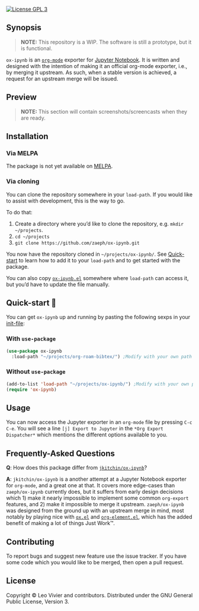 [![License GPL 3][badge-license]](http://www.gnu.org/licenses/gpl-3.0.txt)

Synopsis
---------------

> **NOTE:** This repository is a WIP.  The software is still
> a prototype, but it is functional.

`ox-ipynb` is an [`org-mode`](https://orgmode.org/) exporter for
[Jupyter Notebook](https://jupyter.org/).  It is written and designed
with the intention of making it an official org-mode exporter, i.e., by
merging it upstream.  As such, when a stable version is achieved,
a request for an upstream merge will be issued.

Preview
---------------

> **NOTE:** This section will contain screenshots/screencasts when they
> are ready.

Installation
---------------

### Via MELPA

The package is not yet available on
[MELPA](https://github.com/melpa/melpa).

### Via cloning

You can clone the repository somewhere in your `load-path`.  If you
would like to assist with development, this is the way to go.

To do that:
1. Create a directory where you’d like to clone the repository,
   e.g. `mkdir ~/projects`.
2. `cd ~/projects`
3. `git clone https://github.com/zaeph/ox-ipynb.git`

You now have the repository cloned in `~/projects/ox-ipynb/`.
See [Quick-start](#quick-start-) to learn how to add it to your
`load-path` and to get started with the package.

You can also copy
[`ox-ipynb.el`](https://github.com/zaeph/ox-ipynb/blob/master/ox-ipynb.el)
somewhere where `load-path` can access it, but you’d have to update the
file manually.

Quick-start 🚀
---------------

You can get `ox-ipynb` up and running by pasting the following sexps in
your
[init-file](https://www.gnu.org/software/emacs/manual/html_node/emacs/Init-File.html):

### With `use-package`

```el
(use-package ox-ipynb
  :load-path "~/projects/org-roam-bibtex/") ;Modify with your own path
```

### Without `use-package`

```el
(add-to-list 'load-path "~/projects/ox-ipynb/") ;Modify with your own path
(require 'ox-ipynb)
```

Usage
---------------

You can now access the Jupyter exporter in an `org-mode` file by
pressing `C-c C-e`.  You will see a line `[j] Export to Jupyter` in the
`*Org Export Dispatcher*` which mentions the different options available
to you.

Frequently-Asked Questions
---------------

**Q**: How does this package differ from [`jkitchin/ox-ipynb`](https://github.com/jkitchin/ox-ipynb)?

**A**: `jkitchin/ox-ipynb` is a another attempt at a Jupyter Notebook
exporter for `org-mode`, and a great one at that.  It covers more
edge-cases than `zaeph/ox-ipynb` currently does, but it suffers from
early design decisions which 1) make it nearly impossible to implement
some common `org-export` features, and 2) make it impossible to merge it
upstream.  `zaeph/ox-ipynb` was designed from the ground up with an
upstream merge in mind, most notably by playing nice with
[`ox.el`](https://orgmode.org/worg/dev/org-export-reference.html) and
[`org-element.el`](https://orgmode.org/worg/dev/org-element-api.html),
which has the added benefit of making a lot of things Just Work™.

Contributing
---------------

To report bugs and suggest new feature use the issue tracker.  If you
have some code which you would like to be merged, then open a pull
request.

License
---------------

Copyright © Leo Vivier and contributors. Distributed under the GNU
General Public License, Version 3.

[badge-license]: https://img.shields.io/badge/license-GPL_3-green.svg
